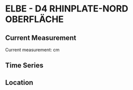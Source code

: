 # ELBE - D4 RHINPLATE-NORD OBERFLÄCHE

## Current Measurement

Current measurement: <Value topic="rivers/pegel-online/ELBE/D4 RHINPLATE-NORD OBERFLÄCHE/measurementValue"/> cm

## Time Series

<TimeSeries topic="rivers/pegel-online/ELBE/D4 RHINPLATE-NORD OBERFLÄCHE/measurementValue" period="week" />

## Location

<WorldMap>
  <Marker lat="53.79658493556892" lon="9.3722470258039" labelTopic="rivers/pegel-online/ELBE/D4 RHINPLATE-NORD OBERFLÄCHE" />
</WorldMap>
